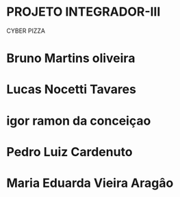 #  PROJETO INTEGRADOR-III
 CYBER PIZZA

# Bruno Martins oliveira
# Lucas Nocetti  Tavares
# igor ramon da conceiçao
# Pedro Luiz Cardenuto
# Maria Eduarda Vieira Aragâo
